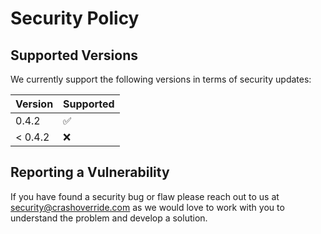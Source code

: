 # Security Policy

## Supported Versions

We currently support the following versions in terms of security updates:

| Version | Supported          |
| ------- | ------------------ |
| 0.4.2   | :white_check_mark: |
| < 0.4.2 | :x:                |

## Reporting a Vulnerability

If you have found a security bug or flaw please reach out to us at
[security@crashoverride.com](mailto:security@crashoverride.com) as
we would love to work with you to understand the problem and develop
a solution.
